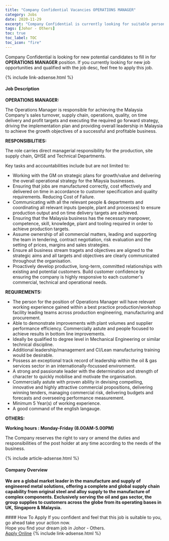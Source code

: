 ```yaml
---
title: "Company Confidential Vacancies OPERATIONS MANAGER" 
category: Jobs 
date: 2020-11-29 
excerpt: "Company Confidential is currently looking for suitable person to fill in the OPERATIONS MANAGER which positioned at Johor - Others" 
tags: [Johor - Others] 
toc: true 
toc_label: TOC 
toc_icon: "fire" 
--- 
```


<p>Company Confidential is looking for new potential candidates to fill in for <b>OPERATIONS MANAGER</b> position. If you currently looking for new job opportunities and qualified with the job desc, feel free to apply this job.
</p>{% include link-adsense.html %} 
<div><div><div><h4>Job Description</h4></div></div><div><div><span><div><p><strong>OPERATIONS MANAGER:</strong></p><p>The Operations Manager is responsible for achieving the Malaysia Company's sales turnover, supply chain, operations, quality, on time delivery and profit targets and executing the required go forward strategy, driving the implementation plan and providing overall leadership in Malaysia to achieve the growth objectives of a successful and profitable business.</p><p><strong>RESPONSIBILITIES:</strong></p><p>The role carries direct managerial responsibility for the production, site supply chain, QHSE and Technical Departments.</p><p>Key tasks and accountabilities include but are not limited to:</p><ul><li>Working with the GM on strategic plans for growth/value and delivering the overall operational strategy for the Mlaysia businesses.</li><li>Ensuring that jobs are manufactured correctly, cost effectively and delivered on time in accordance to customer specification and quality requirements. Reducing Cost of Failure.</li><li>Communicating with all the relevant people &amp; departments and coordinating all relevant inputs (people, plant and processes) to ensure production output and on time delivery targets are achieved.</li><li>Ensuring that the Malaysia business has the necessary manpower, competence, skill, knowledge, plant and tooling required in order to achieve production targets.</li><li>Assume ownership of all commercial matters, leading and supporting the team in tendering, contract negotiation, risk evaluation and the setting of prices, margins and sales strategies.</li><li>Ensure all business stream tragets and objectives are aligned to the strategic aims and all targets and objectives are clearly communicated throughout the organisation.</li><li>Proactively develop productive, long-term, committed relationships with existing and potential customers. Build customer confidence by ensuring the company is highly responsive to each customer's commercial, technical and operational needs.</li></ul><p><strong>REQUIREMENTS:</strong></p><ul><li>The person for the position of Operations Manager will have relevant working experience gained within a best practice production/workshop facility leading teams across production engineering, manufacturing and procurement.</li><li>Able to demonstrate improvements with plant volumes and supplier performance efficiency. Commercially astute and people focused to achieve results in bottom line improvements.</li><li>Ideally be qualified to degree level in Mechanical Engineering or similar technical discipline.</li><li>Additional leadership/management and CI/Lean manufacturing training would be desirable.</li><li>Possess an exceptional track record of leadership within the oil &amp; gas services sector in an internationally-focussed environment.</li><li>A strong and passionate leader with the determination and strength of character to quickly mobilise and motivate the organisation.</li><li>Commercially astute with proven ability in devising compelling, innovative and highly attractive commercial propositions, delivering winning tenders, managing commercial risk, delivering budgets and forecasts and overseeing performance measurement.</li><li>Minimum 5&#160;Year(s) of working experience.</li><li>A good command of the english langauge.</li></ul><p><strong>OTHERS:</strong></p><p><strong>Working hours : Monday-Friday (8.00AM-5.00PM)</strong></p><p>The Company reserves the right to vary or amend the duties and responsibilities of the post holder at any time according to the needs of the business.</p></div></span></div></div></div> 
{% include article-adsense.html %} 
<div><div><div><h4>Company Overview</h4></div></div><div><div><span><div><p><strong>We are a global market leader in the manufacture and supply of engineered metal solutions, offering a complete and global supply chain capability from original steel and alloy supply to the manufacture of complex components. Exclusively serving the oil and gas sector, the group supplies to customers across the globe from its operating bases in UK, Singapore &amp; Malaysia. </strong></p></div></span></div></div></div> 
#### How To Apply 
If you confident and feel that this job is suitable to you, go ahead take your action now. <br/> 
Hope you find your dream job in Johor - Others. <br/> 
<a href="https://www.jobstreet.com.my/en/job/operations-manager-4432211?jobId=jobstreet-my-job-4432211&sectionRank=10&token=0~5dfc45e5-5755-4597-8ce8-8345171d7983&fr=SRP%20View%20In%20New%20Ta" class="btn btn--info" target="_blank" rel="nofollow noopenner">Apply Online</a> 
{% include link-adsense.html %} 